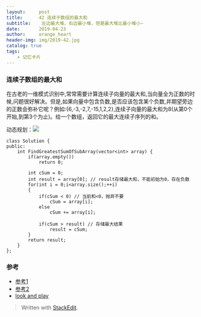 ```yaml
---
layout:     post
title:      42 连续子数组的最大和
subtitle:    左边最大堆，右边最小堆，但是最大堆比最小堆小~
date:       2019-04-23
author:     orange_heart
header-img: img/2019-42.jpg
catalog: true
tags:
    - 记忆卡片
---
```


### 连续子数组的最大和

在古老的一维模式识别中,常常需要计算连续子向量的最大和,当向量全为正数的时候,问题很好解决。但是,如果向量中包含负数,是否应该包含某个负数,并期望旁边的正数会弥补它呢？例如:{6,-3,-2,7,-15,1,2,2},连续子向量的最大和为8(从第0个开始,到第3个为止)。给一个数组，返回它的最大连续子序列的和。

动态规划：![](https://wiki.jikexueyuan.com/project/for-offer/images/44.png)


```objk
class Solution {
public:
    int FindGreatestSumOfSubArray(vector<int> array) {
        if(array.empty())
            return 0;
         
        int cSum = 0;
        int result = array[0]; // result存储最大和，不能初始为0，存在负数
        for(int i = 0;i<array.size();++i)
        {
            if(cSum < 0) // 当前和<0，抛弃不要
                cSum = array[i];
            else
                cSum += array[i];
             
            if(cSum > result) // 存储最大结果
                result = cSum;
        }
        return result;
    }
};
```

### 参考

- [参考1](https://github.com/zhedahht/CodingInterviewChinese2)
- [参考2](https://github.com/gatieme/CodingInterviews)
- [look and play](https://www.nowcoder.com/practice/459bd355da1549fa8a49e350bf3df484?tpId=13&tqId=11183&tPage=2&rp=1&ru=/ta/coding-interviews&qru=/ta/coding-interviews/question-ranking)

> Written with [StackEdit](https://stackedit.io/).

<head>
    <script src="https://cdn.mathjax.org/mathjax/latest/MathJax.js?config=TeX-AMS-MML_HTMLorMML" type="text/javascript"></script>
    <script type="text/x-mathjax-config">
        MathJax.Hub.Config({
            tex2jax: {
            skipTags: ['script', 'noscript', 'style', 'textarea', 'pre'],
            inlineMath: [['$','$']]
            }
        });
    </script>
</head>
<!--stackedit_data:
eyJoaXN0b3J5IjpbMTgzNzQ2MTgxNywxODU2Mzk1MjAwLC0xMj
M4NzEyNDNdfQ==
-->
